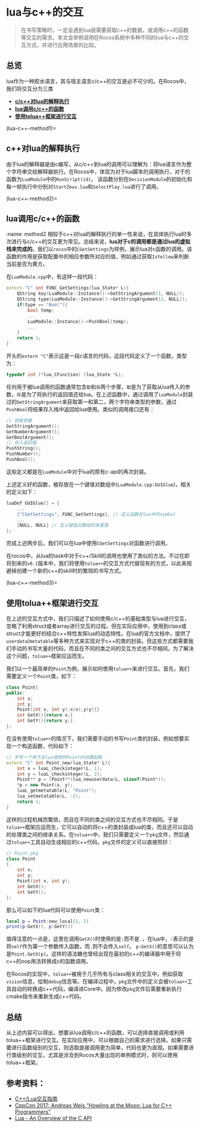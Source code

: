 # lua与c++的交互

> 在书写策略时，一定会遇到lua层需要获取c++的数据，或调用c++的函数等交互的需求。本文会举例说明在Rocos系统中多种不同的lua与c++的交互方式，并进行应用场景的比较。

## 总览
lua作为一种胶水语言，其与宿主语言c/c++的交互是必不可少的。在Rocos中，我们将交互分为三类
* [**c/c++对lua的解释执行**](#lua-c++-method1)
* [**lua调用c/c++的函数**](#lua-c++-method2)
* [**使用tolua++框架进行交互**](#lua-c++-method3)

(lua-c++-method1)=
## c++对lua的解释执行

由于lua的解释器是由c编写，从c/c++到lua的调用可以理解为：将lua语言作为整个字符串交给解释器执行。在Rocos中，体现为对于lua脚本的调用执行，对于的函数为`LuaModule`中的`RunScript(id)`。
该函数分别在`DecisionModule`的初始化和每一帧执行中分别对`StartZeus.lua`和`SelectPlay.lua`进行了调用。

(lua-c++-method2)=
## lua调用c/c++的函数
:name: method2
相较于c++对lua的解释执行的单一性来说，在具体执行lua时多次进行与c/c++的交互更为常见。总结来说，**lua对于c的调用都是通过lua的虚拟栈来完成的**。我们以`rocos`中的`CGetSettings`为样例，展示lua对c函数的调用。该函数的作用是获取配置中的相应参数所对应的值，例如通过获取`IsYellow`来判断当前是否为黄方。

在`LuaModule.cpp`中，有这样一段代码：
```c++
extern "C" int FUNC_GetSettings(lua_State* L){
    QString key(LuaModule::Instance()->GetStringArgument(1, NULL));
    QString type(LuaModule::Instance()->GetStringArgument(2, NULL));
    if(type == "Bool"){
        bool temp;
        ...
        LuaModule::Instance()->PushBool(temp);
        ...
    }
    return 1;
}
```
开头的`extern "C"`表示这是一段c语言的代码，这段代码定义了一个函数，类型为：
```c
typedef int (*lua_CFunction) (lua_State *L);
```
任何用于被lua调用的函数通常包含`取`和`存`两个步骤，`取`是为了获取从lua传入的参数，`存`是为了将执行的返回值还给lua。在上述函数中，通过调用了`LuaModule`封装过的`GetStringArgument`来获取第一和第二，两个字符串类型的参数，通过`PushBool`将结果存入栈中返回给lua使用。类似的调用接口还有：
```c++
// 获取参数
GetStringArgument();
GetNumberArgument();
GetBoolArgument();
// 存入返回值
PushString();
PushNumber();
PushBool();
```
这些定义都是在`LuaModule`中对于lua的原有c-api的再次封装。

上述定义好的函数，被存放在一个键值对数组中(`LuaModule.cpp:GUIGlue`)，相关的定义如下：
```c++
luaDef GUIGlue[] = {
    ...
    {"CGetSettings", FUNC_GetSettings}, // 定义函数在lua中的symbol
    ...
    {NULL, NULL} // 定义键值对数组的末尾值
};

```
完成上述两步后，我们可以在lua中使用`CGetSettings`对函数进行调用。

在rocos中，从lua的task中对于c++/Skill的调用也使用了类似的方法。不过在即将到来的`v0.1`版本中，我们将使用`tolua++`的交互方式代替现有的方式，以此来规避掉创建一个新的c++的skill时的繁琐的书写方式。

(lua-c++-method3)=
## 使用tolua++框架进行交互

在上述的交互方式中，我们只描述了如何使用c/c++的基础类型与lua进行交互，忽略了利用struct或者array进行交互的过程。但在实际应用中，使用到class或struct才能更好的结合c++特性发挥lua的动态特性。在lua的官方文档中，提供了`userdata`/`metatable`等多种方式来实现对于c++的类的封装。但这些方式都需要我们手动的书写大量的代码，而且在不同的类之间的交互方式也不尽相同。为了解决这个问题，`tolua++`框架应运而生。

我们以一个最简单的`Point`为例，展示如何使用`tolua++`来进行交互。首先，我们需要定义一个`Point`类，如下：
```c++
class Point{
public:
    int x;
    int y;
    Point(int x, int y):x(x),y(y){}
    int GetX(){return x;}
    int GetY(){return y;}
};
```
在没有使用`tolua++`的情况下，我们需要手动的书写`Point`类的封装，例如想要实现一个构造函数，代码如下：
```c++
// 手写一个用于在lua使用的Point的创建函数
extern "C" int Point_new(lua_State* L){
    int x = luaL_checkinteger(L, 1);
    int y = luaL_checkinteger(L, 2);
    Point** p = (Point**)lua_newuserdata(L, sizeof(Point*));
    *p = new Point(x, y);
    luaL_getmetatable(L, "Point");
    lua_setmetatable(L, -2);
    return 1;
}
```
这样的过程机械而繁琐，而且在不同的类之间的交互方式也不尽相同。于是`tolua++`框架应运而生，它可以自动的将c++的类封装成lua的类，而且还可以自动的处理类之间的继承关系。在`tolua++`中，我们只需要定义一个`pkg`文件，然后通过`tolua++`工具自动生成相应的c++代码。`pkg`文件的定义可以直接照抄：
```c++
// Point.pkg
class Point
{
    int x;
    int y;
    Point(int x, int y);
    int GetX();
    int GetY();
};
```
那么可以如下的lua代码可以使用`Point`类：
```lua
local p = Point:new_local(1, 2)
print(p:GetX(), p:GetY())
```
值得注意的一点是，这里在调用`GetX()`时使用的是`:`而不是`.`，在lua中，`:`表示的是将`self`作为第一个参数传入函数，而`.`则不会传入`self`。
`p:GetX()`的意思可以认为是`Point.GetX(p)`。这样的语法糖也曾经出现在最初的c++的编译器中用于将c++的oop用法转换成c的函数调用。

在Rocos的实现中，`tolua++`被用于几乎所有与class相关的交互中，例如获取`vision`信息，绘制`debug`信息等。在编译过程中，`pkg`文件中的定义会被`tolua++`工具自动的转换成c++代码，编译进Core中。因为修改`pkg`文件后需要重新执行cmake指令来重新生成c++代码。

## 总结

从上述内容可以得出，想要从lua调用c/c++的函数，可以选择直接调用或利用tolua++框架进行交互。在实际应用中，可以根据自己的需求进行选择。如果只需要进行函数级别的交互，则选取直接调用更为简单，代码也更为直观。如果需要进行类级别的交互，尤其是涉及到Rocos大量出现的单例模式时，则可以使用tolua++框架。

## 参考资料：
* [C++/Lua交互指南](https://zhuanlan.zhihu.com/p/40406096)
* [CppCon 2017: Andreas Weis “Howling at the Moon: Lua for C++ Programmers”](https://youtu.be/pfwHCiP1HFM?si=-xGuvergVM6cnLZH)
* [Lua - An Overview of the C API](https://www.lua.org/pil/24.html)